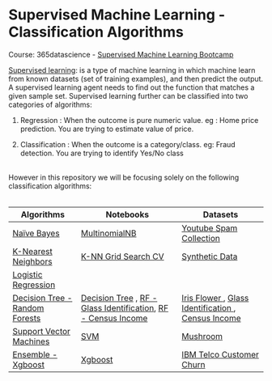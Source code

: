 # Supervised Machine Learning - Classification Algorithms
Course: 365datascience - <a href="https://www.udemy.com/course/the-supervised-machine-learning-course/learn/lecture/33662468#overview">Supervised  Machine Learning Bootcamp</a>



<a href='https://developers.google.com/machine-learning/intro-to-ml/supervised'>Supervised learning</a>: is a type of machine learning in which machine learn
from known datasets (set of training examples), and then predict the output.
A supervised learning agent needs to find out the function that matches a given sample set.
Supervised learning further can be classified into two categories of algorithms:

1) Regression : When the outcome is pure numeric value. 
	eg : Home price prediction. You are trying to estimate value of price.

2) Classification : When the outcome is a category/class. 
	eg: Fraud detection. You are trying to identify Yes/No class

<br>
However in this repository we will be focusing solely on the following classification algorithms:
<br>
<br>
<table>
   <thead>
      <tr>
         <th>Algorithms</th>
         <th>Notebooks</th>
        <th>Datasets</th>
      </tr>
   </thead>
   <tbody>
      <tr>
        <td><a href="https://learn.365datascience.com/courses/preview/machine-learning-with-naive-bayes/">Naïve Bayes </a></td>
        <td><a href="https://github.com/Kmohamedalie/Supervised_Machine_Learning-Classification/blob/master/notebooks/Na%C3%AFve_Bayes_Algorithm%20-%20Youtube_Dataset.ipynb">MultinomialNB </a></td>
        <td><a href="https://archive.ics.uci.edu/dataset/380/youtube+spam+collection">Youtube Spam Collection </a></td>
      </tr>
      <tr>
        <td><a href="https://learn.365datascience.com/courses/preview/machine-learning-with-k-nearest-neighbors/">K-Nearest Neighbors </a></td>
        <td><a href="https://github.com/Kmohamedalie/Supervised_Machine_Learning-Classification/blob/master/notebooks/K_Nearest_Neighbors_using_Grid_Search.ipynb">K-NN Grid Search CV </a></td>
        <td><a href="https://github.com/Kmohamedalie/Supervised_Machine_Learning-Classification/blob/master/notebooks/K_Nearest_Neighbors_using_Grid_Search.ipynb">Synthetic Data </a></td>
      </tr>
      <tr>
        <td><a href="">Logistic Regression </a></td>
        <td><a href=""> </a></td>
        <td><a href=""></a></td>
      </tr>   
      <tr>
        <td><a href="https://learn.365datascience.com/courses/preview/machine-learning-with-decision-trees-and-random-forests/">Decision Tree - Random Forests</a></td>
        <td><a href=""> </a> <a href="https://github.com/Kmohamedalie/Supervised_Machine_Learning-Classification/blob/master/notebooks/Decision_Tree_Iris_Flower.ipynb">Decision Tree</a> ,
		<a href="https://github.com/Kmohamedalie/Supervised_Machine_Learning-Classification/blob/master/notebooks/Random_Forest_Glass_Identification_dataset.ipynb">RF - Glass Identification</a>, <a href="https://github.com/Kmohamedalie/Supervised_Machine_Learning-Classification/blob/master/notebooks/Random_Forest_Census_Income_dataset.ipynb">RF - Census Income</a>
	</td>
        <td>
		<a href="https://github.com/Kmohamedalie/Supervised_Machine_Learning-Classification/blob/master/datasets/Iris.csv">Iris Flower </a>,
	        <a href="https://github.com/Kmohamedalie/Supervised_Machine_Learning-Classification/blob/master/datasets/glass.csv"> Glass Identification </a>,
	        <a href="https://github.com/Kmohamedalie/Supervised_Machine_Learning-Classification/tree/master/datasets/Census_Income_Dataset">Census Income</a>	
        </td>
      <tr>
        <td><a href="https://learn.365datascience.com/courses/preview/machine-learning-with-support-vector-machines/">Support Vector Machines </a></td> 
        <td><a href="https://github.com/Kmohamedalie/Supervised_Machine_Learning-Classification/blob/master/notebooks/Support_Vector_Machine_Algorithm_Mushroom.ipynb"> SVM</a></td>
        <td><a href="https://github.com/Kmohamedalie/Supervised_Machine_Learning-Classification/blob/master/datasets/mushrooms-full-dataset.csv">Mushroom </a></td>
      </tr>
      <tr>
        <td><a href="">Ensemble - Xgboost </a></td>
	<td><a href="https://github.com/Kmohamedalie/Supervised_Machine_Learning-Classification/blob/master/notebooks/Xgboost_Algorithm_IBM_Telco_Customer_Churn.ipynb">Xgboost</a></td>
        <td><a href="https://github.com/Kmohamedalie/Supervised_Machine_Learning-Classification/blob/master/datasets/Telco-Customer-Churn.csv"> IBM Telco Customer Churn</a></td>
      </tr>       
   </tbody>
</table>
